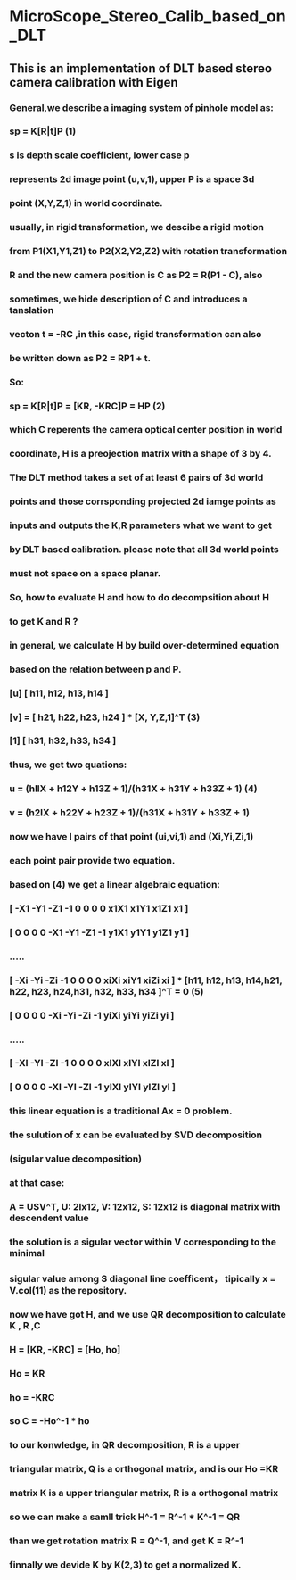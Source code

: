 # MicroScope_Stereo_Calib_based_on_DLT

## This is an implementation of DLT based stereo camera calibration with Eigen  
  
### General,we describe a imaging system of pinhole model as:  
### sp = K[R|t]P (1)  
###     s is depth scale coefficient, lower case p     
### represents 2d image point (u,v,1), upper P is a space 3d  
### point (X,Y,Z,1)  in world coordinate.    
###  
### usually, in rigid transformation, we descibe a rigid motion  
### from P1(X1,Y1,Z1) to P2(X2,Y2,Z2) with rotation transformation  
### R and the new camera position is C as P2 = R(P1 - C), also  
### sometimes, we hide description of C and introduces a tanslation  
### vecton t = -RC ,in this case, rigid transformation can also  
### be written down as P2 = RP1 + t.  
###  
### So:  
###     sp = K[R|t]P = [KR, -KRC]P = HP  (2)  
###  
### which C reperents the camera optical center position in world  
### coordinate, H is a preojection matrix with a shape of 3 by 4.  
###  
### The DLT method takes a set of at least 6 pairs of 3d world  
### points and those corrsponding projected 2d iamge points as  
### inputs and outputs the K,R parameters what we want to get  
### by DLT based calibration. please note that all 3d world points  
### must not space on a space planar.  
###  
### So, how to evaluate H and how to do decompsition about H  
### to get K and R ?  
### in general, we calculate H by build over-determined equation  
### based on the relation between p and P.  
### [u]    [ h11, h12, h13, h14 ]  
### [v] =  [ h21, h22, h23, h24 ] * [X, Y,Z,1]^T   (3)      
### [1]    [ h31, h32, h33, h34 ]  
###  
### thus, we get two quations:  
###  
### u = (hllX + h12Y + h13Z + 1)/(h31X + h31Y + h33Z + 1)      (4)     
### v = (h2lX + h22Y + h23Z + 1)/(h31X + h31Y + h33Z + 1)  
###  
### now we have I pairs of that point (ui,vi,1) and (Xi,Yi,Zi,1)  
### each point pair provide two equation.  
###  
### based on (4) we get a linear algebraic equation:  
###  
### [ -X1 -Y1 -Z1 -1 0 0 0 0 x1X1 x1Y1 x1Z1 x1 ]  
### [ 0 0 0 0 -X1 -Y1 -Z1 -1 y1X1 y1Y1 y1Z1 y1 ]  
###                      .....  
### [ -Xi -Yi -Zi -1 0 0 0 0 xiXi xiY1 xiZi xi ]    * [h11, h12, h13, h14,h21, h22, h23, h24,h31, h32, h33, h34 ]^T = 0 (5)  
### [ 0 0 0 0 -Xi -Yi -Zi -1 yiXi yiYi yiZi yi ]  
###                     .....  
### [ -XI -YI -ZI -1 0 0 0 0 xIXI xIYI xIZI xI ]  
### [ 0 0 0 0 -XI -YI -ZI -1 yIXI yIYI yIZI yI ]  
###  
### this linear equation is a traditional Ax = 0 problem.  
### the sulution of x can be evaluated by SVD decomposition  
### (sigular value decomposition)  
### at that case:  
### A = USV^T, U: 2Ix12, V: 12x12, S: 12x12 is diagonal matrix with descendent value  
### the solution is a sigular vector within V corresponding to the minimal  
### sigular value among S diagonal line coefficent， tipically x = V.col(11) as the repository.  
###  
### now we have got H, and we use QR decomposition to calculate K , R ,C  
###  
### H = [KR, -KRC] = [Ho, ho]  
### Ho = KR  
### ho = -KRC  
### so C = -Ho^-1 * ho  
### to our konwledge, in QR decomposition, R is a upper  
### triangular matrix, Q is a orthogonal matrix, and is our Ho =KR  
### matrix K is a upper triangular matrix, R is a orthogonal matrix  
###  
### so  we can make a samll trick H^-1 = R^-1 * K^-1 = QR  
### than we get rotation matrix R = Q^-1, and get K = R^-1  
### finnally we devide K by K(2,3) to get a normalized K.  

